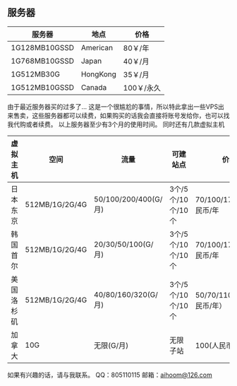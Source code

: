 ## 服务器
| 服务器        | 地点     | 价格       |
| ------------- | -------- | ---------- |
| 1G128MB10GSSD | American | 80￥/年    |
| 1G768MB10GSSD | Japan    | 40￥/月    |
| 1G512MB30G    | HongKong | 35￥/月    |
| 1G512MB10GSSD | Canada   | 100￥/永久 |
由于最近服务器买的过多了...
这是一个很尴尬的事情，所以特此拿出一些VPS出来售卖，这些服务器都可以续费，如果购买的话我会直接将账号发给你，也可以找我代购或者续费。
以上服务器至少有3个月的使用时间。
同时还有几款虚拟主机

| 虚拟主机   | 空间           | 流量                 | 可建站点          | 价格                      |
| ---------- | -------------- | -------------------- | ----------------- | ------------------------- |
| 日本东京   | 512MB/1G/2G/4G | 50/100/200/400(G/月) | 3个/5个/10个/10个 | 70/100/170/290(人民币/年  |
| 韩国首尔   | 512MB/1G/2G/4G | 20/30/50/100(G/月)   | 3个/5个/10个/10个 | 70/100/170/290(人民币/年  |
| 美国洛杉矶 | 512MB/1G/2G/4G | 40/80/160/320(G/月)  | 3个/5个/10个/10个 | 50/70/110/180(人民币/年） |
| 加拿大 | 10G | 无限(G/月)  | 无限子站 | 100(人民币/永久） |
如果有兴趣的话，请与我联系。
QQ：805110115
邮箱：aihoom@126.com

